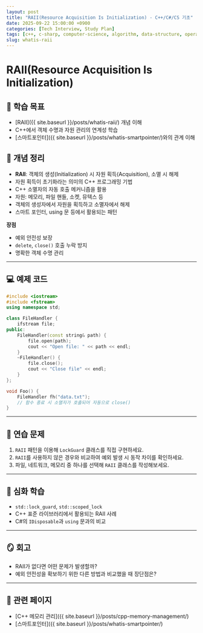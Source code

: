 ```yaml
---
layout: post
title: "RAII(Resource Acquisition Is Initialization) - C++/C#/CS 기초"
date: 2025-09-22 15:00:00 +0900
categories: [Tech Interview, Study Plan]
tags: [c++, c-sharp, computer-science, algorithm, data-structure, operating-system, network, database, design-pattern]
slug: whatis-raii
---
```


# RAII(Resource Acquisition Is Initialization)

## 📌 학습 목표
- [RAII]({{ site.baseurl }}/posts/whatis-raii/) 개념 이해  
- C++에서 객체 수명과 자원 관리의 연계성 학습  
- [스마트포인터]({{ site.baseurl }}/posts/whatis-smartpointer/)와의 관계 이해  


## 📌 개념 정리
- **RAII**: 객체의 생성(Initialization) 시 자원 획득(Acquisition), 소멸 시 해제  
- 자원 획득이 초기화라는 의미의 C++ 프로그래밍 기법
- C++ 소멸자의 자동 호출 메커니즘을 활용  
- 자원: 메모리, 파일 핸들, 소켓, 뮤텍스 등  
- 객체의 생성자에서 자원을 획득하고 소멸자에서 해제
- 스마트 포인터, using 문 등에서 활용되는 패턴

**장점**  
- 예외 안전성 보장  
- `delete`, `close()` 호출 누락 방지  
- 명확한 객체 수명 관리  

---

## 💻 예제 코드
```cpp
#include <iostream>
#include <fstream>
using namespace std;

class FileHandler {
    ifstream file;
public:
    FileHandler(const string& path) {
        file.open(path);
        cout << "Open file: " << path << endl;
    }
    ~FileHandler() {
        file.close();
        cout << "Close file" << endl;
    }
};

void Foo() {
    FileHandler fh("data.txt");
    // 함수 종료 시 소멸자가 호출되어 자동으로 close()
}
```

---

## 🎯 연습 문제
1. `RAII` 패턴을 이용해 `LockGuard` 클래스를 직접 구현하세요.  
2. `RAII`를 사용하지 않은 경우와 비교하여 예외 발생 시 동작 차이를 확인하세요.  
3. 파일, 네트워크, 메모리 중 하나를 선택해 `RAII` 클래스를 작성해보세요.  

---

## 🔎 심화 학습
- `std::lock_guard`, `std::scoped_lock`  
- C++ 표준 라이브러리에서 활용되는 RAII 사례  
- C#의 `IDisposable`과 `using` 문과의 비교  

---

## 🪞 회고
- RAII가 없다면 어떤 문제가 발생할까?  
- 예외 안전성을 확보하기 위한 다른 방법과 비교했을 때 장단점은?  

---

## 🔗 관련 페이지
- [C++ 메모리 관리]({{ site.baseurl }}/posts/cpp-memory-management/)  
- [스마트포인터]({{ site.baseurl }}/posts/whatis-smartpointer/)  
